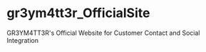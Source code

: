 # gr3ym4tt3r_OfficialSite
GR3YM4TT3R's Official Website for Customer Contact and Social Integration
